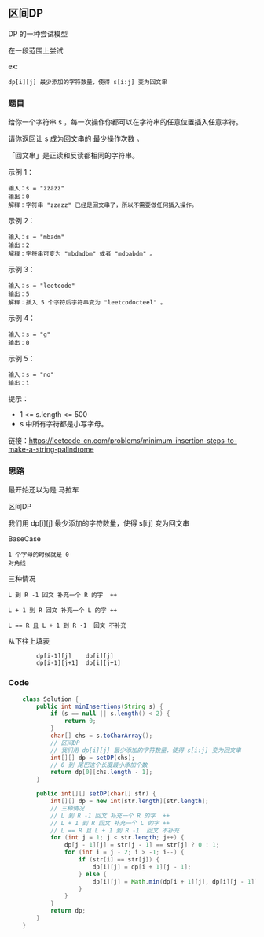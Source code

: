 ## 区间DP

DP 的一种尝试模型

在一段范围上尝试 

ex:
    
    dp[i][j] 最少添加的字符数量，使得 s[i:j] 变为回文串




### 题目

给你一个字符串 s ，每一次操作你都可以在字符串的任意位置插入任意字符。

请你返回让 s 成为回文串的 最少操作次数 。

「回文串」是正读和反读都相同的字符串。

示例 1：
```
输入：s = "zzazz"
输出：0
解释：字符串 "zzazz" 已经是回文串了，所以不需要做任何插入操作。
```
示例 2：
```
输入：s = "mbadm"
输出：2
解释：字符串可变为 "mbdadbm" 或者 "mdbabdm" 。
```
示例 3：
```
输入：s = "leetcode"
输出：5
解释：插入 5 个字符后字符串变为 "leetcodocteel" 。
```
示例 4：
```
输入：s = "g"
输出：0
```
示例 5：
```
输入：s = "no"
输出：1
```

提示：

- 1 <= s.length <= 500
- s 中所有字符都是小写字母。

链接：https://leetcode-cn.com/problems/minimum-insertion-steps-to-make-a-string-palindrome

### 思路

最开始还以为是 马拉车

区间DP

我们用 dp[i][j] 最少添加的字符数量，使得 s[i:j] 变为回文串

BaseCase
    
    1 个字母的时候就是 0 
    对角线

三种情况

    L 到 R -1 回文 补充一个 R 的字  ++

    L + 1 到 R 回文 补充一个 L 的字 ++

    L == R 且 L + 1 到 R -1  回文 不补充

从下往上填表

```
        dp[i-1][j]    dp[i][j]
        dp[i-1][j+1]  dp[i][j+1]
```


### Code
```java
    class Solution {
        public int minInsertions(String s) {
            if (s == null || s.length() < 2) {
                return 0;
            }
            char[] chs = s.toCharArray();
            // 区间DP
            // 我们用 dp[i][j] 最少添加的字符数量，使得 s[i:j] 变为回文串
            int[][] dp = setDP(chs);
            // 0 到 尾巴这个长度最小添加个数
            return dp[0][chs.length - 1];
        }

        public int[][] setDP(char[] str) {
            int[][] dp = new int[str.length][str.length];
            // 三种情况
            // L 到 R -1 回文 补充一个 R 的字  ++
            // L + 1 到 R 回文 补充一个 L 的字 ++
            // L == R 且 L + 1 到 R -1  回文 不补充
            for (int j = 1; j < str.length; j++) {
                dp[j - 1][j] = str[j - 1] == str[j] ? 0 : 1;
                for (int i = j - 2; i > -1; i--) {
                    if (str[i] == str[j]) {
                        dp[i][j] = dp[i + 1][j - 1];
                    } else {
                        dp[i][j] = Math.min(dp[i + 1][j], dp[i][j - 1]) + 1;
                    }
                }
            }
            return dp;
        }
    }
```